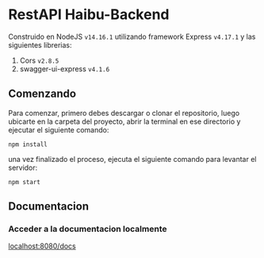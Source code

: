 # RestAPI Haibu-Backend

Construido en NodeJS `v14.16.1` utilizando framework Express `v4.17.1` y las siguientes librerias:
1. Cors `v2.8.5`
2. swagger-ui-express `v4.1.6`


## Comenzando

Para comenzar, primero debes descargar o clonar el repositorio, luego ubicarte en la carpeta del proyecto, abrir la terminal en ese directorio y ejecutar el siguiente comando:

``` npm install ```

una vez finalizado el proceso, ejecuta el siguiente comando para levantar el servidor:

``` npm start ```


## Documentacion

### Acceder a la documentacion localmente

[localhost:8080/docs](http://localhost:8080/docs)

